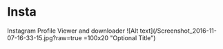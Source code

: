 # Insta
Instagram Profile Viewer and downloader
![Alt text](/Screenshot_2016-11-07-16-33-15.jpg?raw=true =100x20 "Optional Title")
